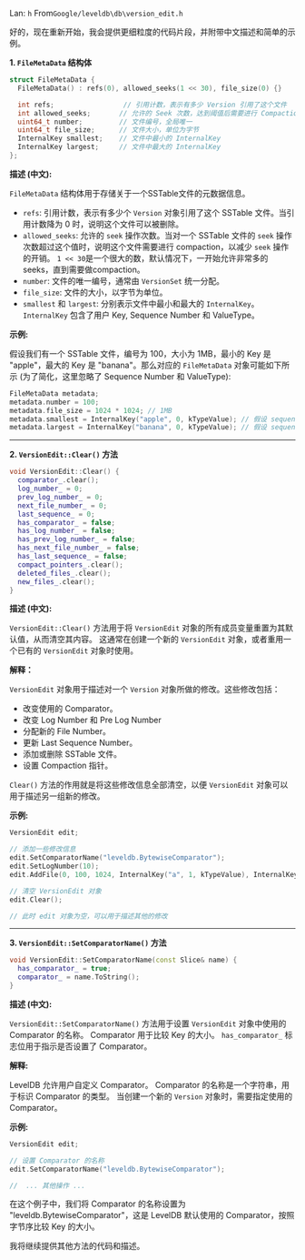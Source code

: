 Lan: `h` From`Google/leveldb\db\version_edit.h`

好的，现在重新开始，我会提供更细粒度的代码片段，并附带中文描述和简单的示例。

**1. `FileMetaData` 结构体**

```c++
struct FileMetaData {
  FileMetaData() : refs(0), allowed_seeks(1 << 30), file_size(0) {}

  int refs;                 // 引用计数，表示有多少 Version 引用了这个文件
  int allowed_seeks;       // 允许的 Seek 次数，达到阈值后需要进行 Compaction
  uint64_t number;         // 文件编号，全局唯一
  uint64_t file_size;      // 文件大小，单位为字节
  InternalKey smallest;    // 文件中最小的 InternalKey
  InternalKey largest;     // 文件中最大的 InternalKey
};
```

**描述 (中文):**

`FileMetaData` 结构体用于存储关于一个SSTable文件的元数据信息。

*   `refs`: 引用计数，表示有多少个 `Version` 对象引用了这个 SSTable 文件。当引用计数降为 0 时，说明这个文件可以被删除。
*   `allowed_seeks`: 允许的 `seek` 操作次数。当对一个 SSTable 文件的 `seek` 操作次数超过这个值时，说明这个文件需要进行 compaction，以减少 `seek` 操作的开销。  `1 << 30`是一个很大的数，默认情况下，一开始允许非常多的seeks，直到需要做compaction。
*   `number`: 文件的唯一编号，通常由 `VersionSet` 统一分配。
*   `file_size`: 文件的大小，以字节为单位。
*   `smallest` 和 `largest`:  分别表示文件中最小和最大的 `InternalKey`。  `InternalKey` 包含了用户 Key, Sequence Number 和 ValueType。

**示例:**

假设我们有一个 SSTable 文件，编号为 100，大小为 1MB，最小的 Key 是 "apple"，最大的 Key 是 "banana"。那么对应的 `FileMetaData` 对象可能如下所示 (为了简化，这里忽略了 Sequence Number 和 ValueType):

```c++
FileMetaData metadata;
metadata.number = 100;
metadata.file_size = 1024 * 1024; // 1MB
metadata.smallest = InternalKey("apple", 0, kTypeValue); // 假设 sequence number 为 0
metadata.largest = InternalKey("banana", 0, kTypeValue); // 假设 sequence number 为 0
```

---

**2. `VersionEdit::Clear()` 方法**

```c++
void VersionEdit::Clear() {
  comparator_.clear();
  log_number_ = 0;
  prev_log_number_ = 0;
  next_file_number_ = 0;
  last_sequence_ = 0;
  has_comparator_ = false;
  has_log_number_ = false;
  has_prev_log_number_ = false;
  has_next_file_number_ = false;
  has_last_sequence_ = false;
  compact_pointers_.clear();
  deleted_files_.clear();
  new_files_.clear();
}
```

**描述 (中文):**

`VersionEdit::Clear()` 方法用于将 `VersionEdit` 对象的所有成员变量重置为其默认值，从而清空其内容。  这通常在创建一个新的 `VersionEdit` 对象，或者重用一个已有的 `VersionEdit` 对象时使用。

**解释：**

`VersionEdit` 对象用于描述对一个 `Version` 对象所做的修改。这些修改包括：

*   改变使用的 Comparator。
*   改变 Log Number 和 Pre Log Number
*   分配新的 File Number。
*   更新 Last Sequence Number。
*   添加或删除 SSTable 文件。
*   设置 Compaction 指针。

`Clear()` 方法的作用就是将这些修改信息全部清空，以便 `VersionEdit` 对象可以用于描述另一组新的修改。

**示例:**

```c++
VersionEdit edit;

// 添加一些修改信息
edit.SetComparatorName("leveldb.BytewiseComparator");
edit.SetLogNumber(10);
edit.AddFile(0, 100, 1024, InternalKey("a", 1, kTypeValue), InternalKey("z", 1, kTypeValue));

// 清空 VersionEdit 对象
edit.Clear();

// 此时 edit 对象为空，可以用于描述其他的修改
```

---

**3. `VersionEdit::SetComparatorName()` 方法**

```c++
void VersionEdit::SetComparatorName(const Slice& name) {
  has_comparator_ = true;
  comparator_ = name.ToString();
}
```

**描述 (中文):**

`VersionEdit::SetComparatorName()` 方法用于设置 `VersionEdit` 对象中使用的 Comparator 的名称。 Comparator 用于比较 Key 的大小。  `has_comparator_` 标志位用于指示是否设置了 Comparator。

**解释:**

LevelDB 允许用户自定义 Comparator。  Comparator 的名称是一个字符串，用于标识 Comparator 的类型。  当创建一个新的 `Version` 对象时，需要指定使用的 Comparator。

**示例:**

```c++
VersionEdit edit;

// 设置 Comparator 的名称
edit.SetComparatorName("leveldb.BytewiseComparator");

//  ... 其他操作 ...
```

在这个例子中，我们将 Comparator 的名称设置为 "leveldb.BytewiseComparator"，这是 LevelDB 默认使用的 Comparator，按照字节序比较 Key 的大小。

我将继续提供其他方法的代码和描述。
